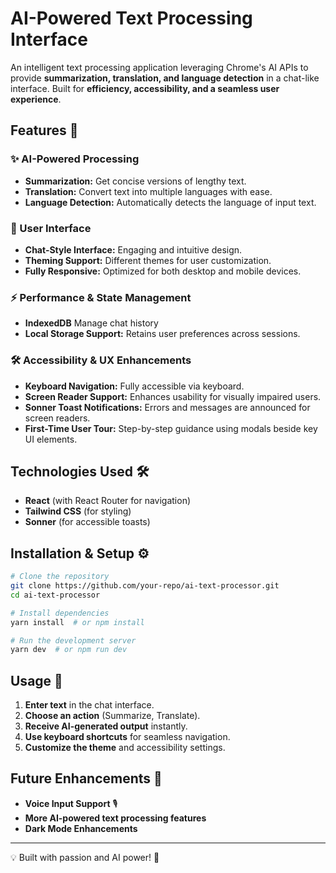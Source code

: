 # AI-Powered Text Processing Interface

An intelligent text processing application leveraging Chrome's AI APIs to provide **summarization, translation, and language detection** in a chat-like interface. Built for **efficiency, accessibility, and a seamless user experience**.

## Features 🚀

### ✨ AI-Powered Processing
- **Summarization:** Get concise versions of lengthy text.
- **Translation:** Convert text into multiple languages with ease.
- **Language Detection:** Automatically detects the language of input text.

### 🎨 User Interface
- **Chat-Style Interface:** Engaging and intuitive design.
- **Theming Support:** Different themes for user customization.
- **Fully Responsive:** Optimized for both desktop and mobile devices.

### ⚡ Performance & State Management
- **IndexedDB** Manage chat history
- **Local Storage Support:** Retains user preferences across sessions.

### 🛠️ Accessibility & UX Enhancements
- **Keyboard Navigation:** Fully accessible via keyboard.
- **Screen Reader Support:** Enhances usability for visually impaired users.
- **Sonner Toast Notifications:** Errors and messages are announced for screen readers.
- **First-Time User Tour:** Step-by-step guidance using modals beside key UI elements.

## Technologies Used 🛠️ 
- **React** (with React Router for navigation)
- **Tailwind CSS** (for styling)
- **Sonner** (for accessible toasts)

## Installation & Setup ⚙️
```sh
# Clone the repository
git clone https://github.com/your-repo/ai-text-processor.git
cd ai-text-processor

# Install dependencies
yarn install  # or npm install

# Run the development server
yarn dev  # or npm run dev
```

## Usage 📖
1. **Enter text** in the chat interface.
2. **Choose an action** (Summarize, Translate).
3. **Receive AI-generated output** instantly.
4. **Use keyboard shortcuts** for seamless navigation.
5. **Customize the theme** and accessibility settings.

## Future Enhancements 🔮
- **Voice Input Support** 🎙️
- **More AI-powered text processing features**
- **Dark Mode Enhancements**

---

💡 Built with passion and AI power! 🚀

